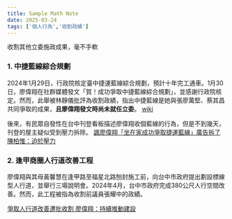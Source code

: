 ```yaml
---
title: Sample Math Note
date: 2025-03-24
tags: ['個人行為','收割政績']
---
```


<CustomH1>收割其他立委施政成果，毫不手軟</CustomH1>
<PostInfo/>

### 1. 中捷藍線綜合規劃
2024年1月29日，行政院核定臺中捷運藍線綜合規劃，預計十年完工通車。1月30日，廖偉翔在社群媒體發文「賀！成功爭取中捷藍線綜合規劃」，並感謝行政院核定。然而，此舉被林靜儀批評為收割政績，指出中捷藍線是她與張廖萬堅、蔡其昌共同爭取的成果，**且廖偉翔發文時尚未就任立委**。
[wiki](https://zh.wikipedia.org/zh-tw/%E5%BB%96%E5%81%89%E7%BF%94)

後來，有民眾自發性在台中刊登看板描述廖偉翔收個藍線的行為，但是不到幾天，刊登的屋主疑似受到壓力拆除。
[諷廖偉翔「坐在家成功爭取捷運藍線」廣告拆了 陳柏惟：迫於壓力](https://news.ltn.com.tw/news/politics/breakingnews/4571880)

<ImageModal
  thumbnailSrc="/image/personal-crop-1.png"
  fullSrc="/image/personal-crop-1.png"
  alt="廖偉翔在上任兩天之前臉書就發文，稱自己成功爭取捷運藍線"
/>
<ImageModal
  thumbnailSrc="/image/personal-crop-2.jpg"
  fullSrc="/image/personal-crop-2.jpg"
  alt="民眾自行捐款的大型看板"
/>
<ImageModal
  thumbnailSrc="/image/personal-crop-3.jpg"
  fullSrc="/image/personal-crop-3.jpg"
  alt="看板掛上不到幾天即被拆除"
/>

### 2. 逢甲商圈人行道改善工程
廖偉翔與其母黃馨慧在逢甲路至福星北路刨封施工前，向台中市政府提出劃設標線型人行道，並舉行三場說明會。2024年4月，台中市政府完成380公尺人行空間改善。然而，此工程被指為收割前議員張耀中的政績。

[爭取人行道改善遭批收割 廖偉翔：持續推動建設](https://www.cna.com.tw/news/aloc/202501120194.aspx)
